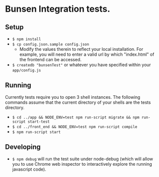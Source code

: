 Bunsen Integration tests.
============

## Setup

  * `$ npm install`
  * `$ cp config.json.sample config.json`
    * Modify the values therein to reflect your local installation. For example, you will need to enter a valid url by which "index.html" of the frontend can be accessed.
  * `$ createdb "bunsenTest"` or whatever you have specified within your `app/config.js`

## Running

  Currently tests require you to open 3 shell instances. The following commands assume that the current directory of your shells are the tests directory.

  * `$ cd ../app && NODE_ENV=test npm run-script migrate && npm run-script start-test`
  * `$ cd ../front_end && NODE_ENV=test npm run-script compile`
  * `$ npm run-script start`

## Developing

  * `$ npm debug` will run the test suite under node-debug (which will allow you to use Chrome web inspector to interactively explore the running javascript code).
